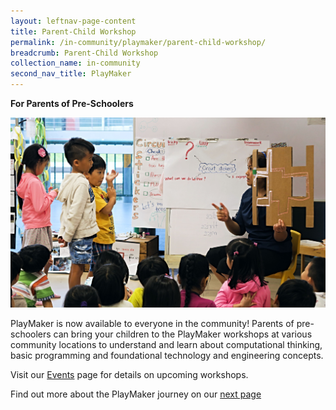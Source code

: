 ```yaml
---
layout: leftnav-page-content
title: Parent-Child Workshop
permalink: /in-community/playmaker/parent-child-workshop/
breadcrumb: Parent-Child Workshop
collection_name: in-community
second_nav_title: PlayMaker
---
```

**For Parents of Pre-Schoolers**

![Parent-child workshop](/images/in-community/playmaker/parent-child-workshop-2.jpg)

PlayMaker is now available to everyone in the community! Parents of pre-schoolers can bring your children to the PlayMaker workshops at various community locations to understand and learn about computational thinking, basic programming and foundational technology and engineering concepts.

Visit our [Events](/events/) page for details on upcoming workshops.

Find out more about the PlayMaker journey on our [next page](/in-community/playmaker/our-journey/)
